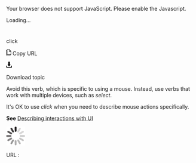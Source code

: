 Your browser does not support JavaScript. Please enable the Javascript.

Loading...

# 

click

![Copy URL](media/click/Copy.png)
Copy URL

![Download](media/click/Download.png)

Download topic

Avoid this verb, which is specific to using a mouse. Instead, use verbs that work with multiple devices, such as *select*.

It's OK to use *click* when you need to describe mouse actions specifically.

**See** [Describing interactions with UI](https://worldready.cloudapp.net/Styleguide/Read?id=2700&topicid=26472)

![In progress](media/click/activity-large.gif)

URL :
